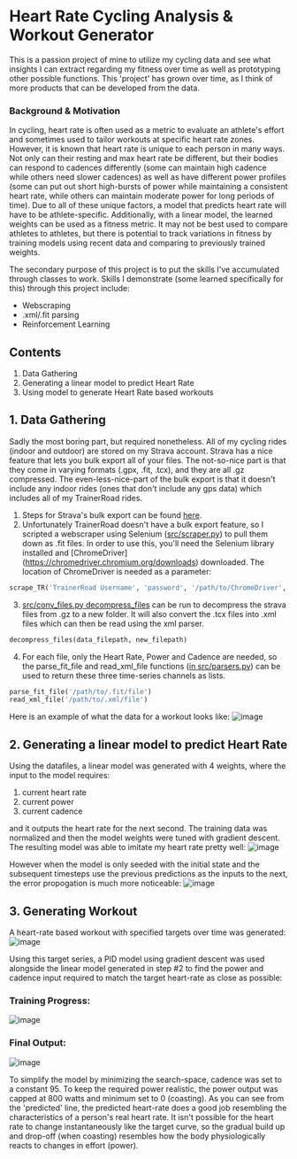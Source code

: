 # Heart Rate Cycling Analysis & Workout Generator

This is a passion project of mine to utilize my cycling data and see what insights I can extract regarding my fitness over time as well as prototyping other possible functions. This 'project' has grown over time, as I think of more products that can be developed from the data.

### Background & Motivation
In cycling, heart rate is often used as a metric to evaluate an athlete's effort and sometimes used to tailor workouts at specific heart rate zones. However, it is known that heart rate is unique to each person in many ways. Not only can their resting and max heart rate be different, but their bodies can respond to cadences differently (some can maintain high cadence while others need slower cadences) as well as have different power profiles (some can put out short high-bursts of power while maintaining a consistent heart rate, while others can maintain moderate power for long periods of time). Due to all of these unique factors, a model that predicts heart rate will have to be athlete-specific. Additionally, with a linear model, the learned weights can be used as a fitness metric. It may not be best used to compare athletes to athletes, but there is potential to track variations in fitness by training models using recent data and comparing to previously trained weights.

The secondary purpose of this project is to put the skills I've accumulated through classes to work. Skills I demonstrate (some learned specifically for this) through this project include: 
* Webscraping 
* .xml/.fit parsing 
* Reinforcement Learning

## Contents
1. Data Gathering
2. Generating a linear model to predict Heart Rate
3. Using model to generate Heart Rate based workouts

## 1. Data Gathering

Sadly the most boring part, but required nonetheless. All of my cycling rides (indoor and outdoor) are stored on my Strava account. Strava has a nice feature that lets you bulk export all of your files. The not-so-nice part is that they come in varying formats (.gpx, .fit, .tcx), and they are all .gz compressed. The even-less-nice-part of the bulk export is that it doesn't include any indoor rides (ones that don't include any gps data) which includes all of my TrainerRoad rides.  
1. Steps for Strava's bulk export can be found [here](https://support.strava.com/hc/en-us/articles/216918437-Exporting-your-Data-and-Bulk-Export). 
2. Unfortunately TrainerRoad doesn't have a bulk export feature, so I scripted a webscraper using Selenium ([src/scraper.py](https://github.com/eyang9001/Cycling-Workout-Generator/blob/master/src/scraper.py)) to pull them down as .fit files. In order to use this, you'll need the Selenium library installed and [ChromeDriver] (https://chromedriver.chromium.org/downloads) downloaded. The location of ChromeDriver is needed as a parameter:
```python
scrape_TR('TrainerRoad Username', 'password', '/path/to/ChromeDriver', max_files)
```
3. [src/conv_files.py decompress_files](https://github.com/eyang9001/Cycling-Workout-Generator/blob/master/src/conv_files.py) can be run to decompress the strava files from .gz to a new folder. It will also convert the .tcx files into .xml files which can then be read using the xml parser.
```python
decompress_files(data_filepath, new_filepath)
```
4. For each file, only the Heart Rate, Power and Cadence are needed, so the parse_fit_file and read_xml_file functions ([in src/parsers.py](https://github.com/eyang9001/Cycling-Workout-Generator/blob/master/src/parsers.py)) can be used to return these three time-series channels as lists.
```python
parse_fit_file('/path/to/.fit/file')
read_xml_file('/path/to/.xml/file')
```

Here is an example of what the data for a workout looks like:
![image](https://user-images.githubusercontent.com/30561629/79378004-30a5a880-7f22-11ea-843c-fbb6695df54d.png)

## 2. Generating a linear model to predict Heart Rate

Using the datafiles, a linear model was generated with 4 weights, where the input to the model requires:
1. current heart rate
2. current power
3. current cadence

and it outputs the heart rate for the next second. The training data was normalized and then the model weights were tuned with gradient descent. The resulting model was able to imitate my heart rate pretty well:
![image](https://user-images.githubusercontent.com/30561629/71534940-cfe95600-28c7-11ea-9f9e-dc6201a0d5da.png)

However when the model is only seeded with the initial state and the subsequent timesteps use the previous predictions as the inputs to the next, the error propogation is much more noticeable:
![image](https://user-images.githubusercontent.com/30561629/71534917-9d3f5d80-28c7-11ea-89f3-c2dd43e3493a.png)

## 3. Generating Workout

A heart-rate based workout with specified targets over time was generated:
![image](https://user-images.githubusercontent.com/30561629/72549404-3ffb5400-3856-11ea-8ae7-2401a1a1099e.png)

Using this target series, a PID model using gradient descent was used alongside the linear model generated in step #2 to find the power and cadence input required to match the target heart-rate as close as possible:

### Training Progress:
![image](https://user-images.githubusercontent.com/30561629/72549720-d7f93d80-3856-11ea-8980-83751bcb2a0e.png)

### Final Output:
![image](https://user-images.githubusercontent.com/30561629/72549782-f6f7cf80-3856-11ea-901b-0f0730317171.png)

To simplify the model by minimizing the search-space, cadence was set to a constant 95. To keep the required power realistic, the power output was capped at 800 watts and minimum set to 0 (coasting). 
As you can see from the 'predicted' line, the predicted heart-rate does a good job resembling the characteristics of a person's real heart rate. It isn't possible for the heart rate to change instantaneously like the target curve, so the gradual build up and drop-off (when coasting) resembles how the body physiologically reacts to changes in effort (power).
